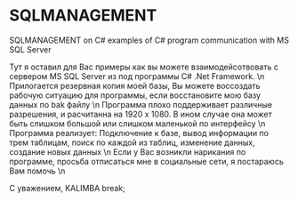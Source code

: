 # SQLMANAGEMENT
SQLMANAGEMENT on C# examples of C# program communication with MS SQL Server

Тут я оставил для Вас примеры как вы можете взаимодейсотвовать с сервером MS SQL Server из под программы C# .Net Framework. \n
Прилогается резервная копия моей базы, Вы можете воссоздать рабочую ситуацию для программы, если восстановите мою базу данных по bak файлу \n
Программа плохо поддерживает различные разрешения, и расчитанна на 1920 х 1080. В ином случае она может быть слишком большой или слишком маленькой по интерфейсу \n
Программа реализует: Подключение к базе, вывод информации по трем таблицам, поиск по каждой из таблиц, изменение данных, создание новых данных \n
Если у Вас возникли нарикания по программе, просьба отписаться мне в социальные сети, я постараюсь Вам помочь \n

С уважением,
KALIMBA
break;
